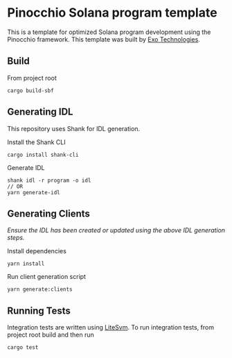 # Pinocchio Solana program template

This is a template for optimized Solana program development using the Pinocchio framework. This template was built by [Exo Technologies](https://exotechnologies.xyz).

## Build

From project root

```
cargo build-sbf
```

## Generating IDL

This repository uses Shank for IDL generation.

Install the Shank CLI

```
cargo install shank-cli
```

Generate IDL

```
shank idl -r program -o idl
// OR
yarn generate-idl
```

## Generating Clients

_Ensure the IDL has been created or updated using the above IDL generation steps._

Install dependencies

```
yarn install
```

Run client generation script

```
yarn generate:clients
```

## Running Tests

Integration tests are written using [LiteSvm](https://github.com/LiteSVM/litesvm). To run integration tests, from project root build and then run

```
cargo test
```
